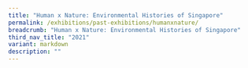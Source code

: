 ```yaml
---
title: "Human x Nature: Environmental Histories of Singapore"
permalink: /exhibitions/past-exhibitions/humanxnature/
breadcrumb: "Human x Nature: Environmental Histories of Singapore"
third_nav_title: "2021"
variant: markdown
description: ""
---
```

